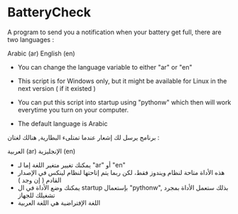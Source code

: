 # BatteryCheck
A program to send you a notification when your battery get full, there are two languages :
 
 Arabic (ar)
 English (en)
 

- You can change the language variable to either "ar" or "en"

- This script is for Windows only, but it might be available for Linux in the next version ( if it existed )

- You can put this script into startup using "pythonw" which then will work everytime you turn on your computer.

- The default language is Arabic

برنامج يرسل لك إشعار عندما تمتلىء البطارية, هنالك لغتان :

 العربية (ar)
 الإنجليزية (en)


- يمكنك تغيير متغير اللغة إما لـ "ar" أو "en"
- هذه الأداة متاحة لنظام ويندوز فقط، لكن ربما يتم إتاحتها لنظام لينكس في الإصدار القادم ( إن وجد )
- يمكنك وضع الأداة في ال startup بإستعمال "pythonw", بذلك ستعمل الأداة بمجرد تشغيلك للجهاز
- اللغة الإفتراضية هي اللغة العربية
